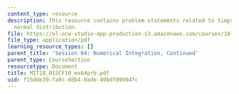 ```yaml
---
content_type: resource
description: This resource contains problem statements related to Simpson's rule for
  normal distribution.
file: https://ol-ocw-studio-app-production.s3.amazonaws.com/courses/18-01sc-single-variable-calculus-fall-2010/f15dde39fa9cddb40ade49bdf89094fc_MIT18_01SCF10_ex64prb.pdf
file_type: application/pdf
learning_resource_types: []
parent_title: 'Session 64: Numerical Integration, Continued'
parent_type: CourseSection
resourcetype: Document
title: MIT18_01SCF10_ex64prb.pdf
uid: f15dde39-fa9c-ddb4-0ade-49bdf89094fc
---
```

